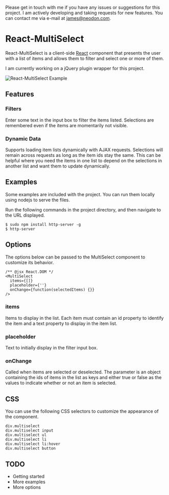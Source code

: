 Please get in touch with me if you have any issues or suggestions for this project.  I am actively developing and taking
requests for new features.  You can contact me via e-mail at [james@neodon.com](mailto:james@neodon.com).

# React-MultiSelect

React-MultiSelect is a client-side [React](http://facebook.github.io/react "React") component that presents the user with a list of items and allows them to filter and select one or more of them.

I am currently working on a jQuery plugin wrapper for this project.

![React-MultiSelect Example](http://i.imgur.com/VLuM9W0.png "React-MultiSelect Example")

## Features

### Filters

Enter some text in the input box to filter the items listed.  Selections are remembered even if the items
are momentarily not visible.

### Dynamic Data

Supports loading item lists dynamically with AJAX requests.  Selections will remain across requests as long as the item ids stay the same.
This can be helpful where you need the items in one list to depend on the selections in another list and want them to
update dynamically.

## Examples

Some examples are included with the project.  You can run them locally using nodejs to serve the files.

Run the following commands in the project directory, and then navigate to the URL displayed.

```
$ sudo npm install http-server -g
$ http-server
```

## Options

The options below can be passed to the MultiSelect component to customize its behavior.

```
/** @jsx React.DOM */
<MultiSelect
  items={[]}
  placeholder={''}
  onChange={function(selectedItems) {}}
/>
```

### items

Items to display in the list.  Each item must contain an id property to identify the item and a text property to
display in the item list.

### placeholder

Text to initially display in the filter input box.

### onChange

Called when items are selected or deselected.  The parameter is an object containing the ids of
items in the list as keys and either true or false as the values to indicate whether or not an item is selected.

## CSS

You can use the following CSS selectors to customize the appearance of the component.
  
```
div.multiselect
div.multiselect input
div.multiselect ul
div.multiselect li
div.multiselect li:hover
div.multiselect button
```

## TODO
 * Getting started
 * More examples
 * More options

